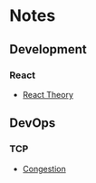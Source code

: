 # Notes

## Development

### React

- [React Theory](./react/just-react/index.md)

## DevOps

### TCP

- [Congestion](./Linux/TCP/congestion.md)
